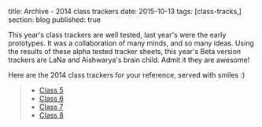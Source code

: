 title: Archive - 2014 class trackers
date: 2015-10-13
tags: [class-tracks,]
section: blog
published: true

This year's class trackers are well tested, last year's were the early prototypes. It was a collaboration of many minds, and so many ideas. Using the results of these alpha tested tracker sheets, this year's Beta version trackers are LaNa and Aishwarya's brain child. Admit it they are awesome!

Here are the 2014 class trackers for your reference, served with smiles :)

> - <a href="https://docs.google.com/spreadsheets/d/1c3gcdQ9eW--HRZ2naoUqmmtq4SEcaP1W-ARhGkJU_ZU/" target="_blank">Class 5</a>
> - <a href="https://docs.google.com/spreadsheets/d/1D4qi--t7QGpqH2M4jt5hmB6ajs7HLyMHq4MScuAk2U0/" target="_blank">Class 6</a>
> - <a href="https://docs.google.com/spreadsheets/d/15ryazqUd80Im5jXM-VkGHXzCYGCKUoim9DXW8z9KKCU/" target="_blank">Class 7</a>
> - <a href="https://docs.google.com/spreadsheets/d/1ORAinnPNxAy0ULRz0ytGVjLWMqPopgYCi03ONptkPiE/" target="_blank">Class 8</a>